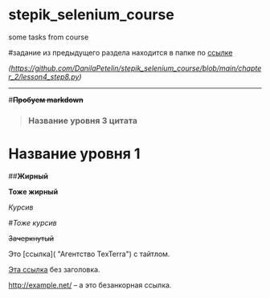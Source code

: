 # stepik_selenium_course
some tasks from course

#задание из предыдущего раздела находится в папке по [ссылке](https://github.com/DanilaPetelin/stepik_selenium_course/blob/main/chapter_2/lesson4_step8.py)

*(https://github.com/DanilaPetelin/stepik_selenium_course/blob/main/chapter_2/lesson4_step8.py)*


----------------------------------------------------
#__~~Пробуем markdown~~__


>### Название уровня 3 цитата

# Название уровня 1

##__Жирный__


**Тоже жирный**


*Курсив*


#_Тоже курсив_


~~Зачеркнутый~~

Это [ссылка]( "Агентство TexTerra") с тайтлом.


[Эта ссылка](http://example.net/) без заголовка.


<http://example.net/> – а это безанкорная ссылка.
